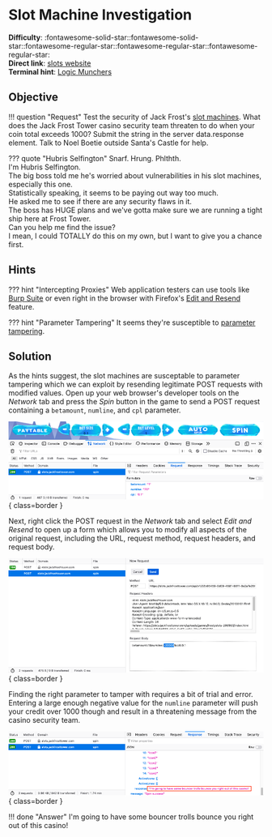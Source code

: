 # Slot Machine Investigation

**Difficulty**: :fontawesome-solid-star::fontawesome-solid-star::fontawesome-regular-star::fontawesome-regular-star::fontawesome-regular-star:<br/>
**Direct link**: [slots website](https://slots.jackfrosttower.com/)<br/>
**Terminal hint**: [Logic Munchers](../hints/h4.md)


## Objective

!!! question "Request"
    Test the security of Jack Frost's [slot machines](https://slots.jackfrosttower.com/). What does the Jack Frost Tower casino security team threaten to do when your coin total exceeds 1000? Submit the string in the server data.response element. Talk to Noel Boetie outside Santa's Castle for help.

??? quote "Hubris Selfington"
    Snarf. Hrung. Phlthth.<br/>
    I'm Hubris Selfington.<br/>
    The big boss told me he's worried about vulnerabilities in his slot machines, especially this one.<br/>
    Statistically speaking, it seems to be paying out way too much.<br/>
    He asked me to see if there are any security flaws in it.<br/>
    The boss has HUGE plans and we've gotta make sure we are running a tight ship here at Frost Tower.<br/>
    Can you help me find the issue?<br/>
    I mean, I could TOTALLY do this on my own, but I want to give you a chance first.


## Hints

??? hint "Intercepting Proxies"
    Web application testers can use tools like [Burp Suite](https://portswigger.net/burp/communitydownload) or even right in the browser with Firefox's [Edit and Resend](https://itectec.com/superuser/how-to-edit-parameters-sent-through-a-form-on-the-firebug-console/) feature.

??? hint "Parameter Tampering"
    It seems they're susceptible to [parameter tampering](https://owasp.org/www-community/attacks/Web_Parameter_Tampering).


## Solution

As the hints suggest, the slot machines are susceptable to parameter tampering which we can exploit by resending legitimate POST requests with modified values. Open up your web browser's developer tools on the *Network* tab and press the *Spin* button in the game to send a POST request containing a `betamount`, `numline`, and `cpl` parameter.

![Spin request](../img/objectives/o4/spin_request.png){ class=border }

Next, right click the POST request in the *Network* tab and select *Edit and Resend* to open up a form which allows you to modify all aspects of the original request, including the URL, request method, request headers, and request body.

![Modify request](../img/objectives/o4/modify_request.png){ class=border }

Finding the right parameter to tamper with requires a bit of trial and error. Entering a large enough negative value for the `numline` parameter will push your credit over 1000 though and result in a threatening message from the casino security team. 

![Warning message](../img/objectives/o4/warning_message.png){ class=border }

!!! done "Answer"
    I'm going to have some bouncer trolls bounce you right out of this casino!
